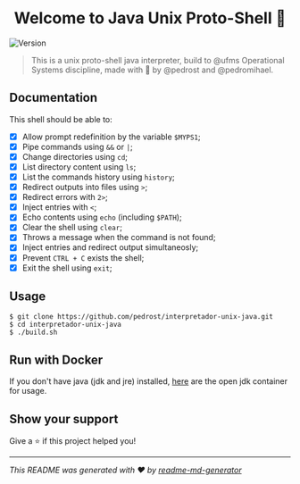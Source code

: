 <h1 align="center">Welcome to Java Unix Proto-Shell 👋</h1>
<p>
  <img alt="Version" src="https://img.shields.io/badge/version-0.1-blue.svg?cacheSeconds=2592000" />
</p>

> This is a unix proto-shell java interpreter, build to @ufms Operational Systems discipline, made with 
:blue_heart: by @pedrost and @pedromihael.
## Documentation

This shell should be able to:
- [x]  Allow prompt redefinition by the variable ```$MYPS1```;
- [x]  Pipe commands using ```&&``` or ```|```;
- [x]  Change directories using ```cd```;
- [x]  List directory content using ```ls```;
- [x]  List the commands history using ```history```;
- [x]  Redirect outputs into files using ```>```;
- [x]  Redirect errors with ```2>```;
- [x]  Inject entries with ```<```;
- [x]  Echo contents using ```echo``` (including ```$PATH```);
- [x]  Clear the shell using ```clear```;
- [x]  Throws a message when the command is not found;
- [x]  Inject entries and redirect output simultaneosly;
- [x]  Prevent ```CTRL + C``` exists the shell;
- [x]  Exit the shell using ```exit```;

## Usage

```aidl
$ git clone https://github.com/pedrost/interpretador-unix-java.git
$ cd interpretador-unix-java
$ ./build.sh
```

## Run with Docker
If you don't have java (jdk and jre) installed, [here](https://hub.docker.com/_/openjdk) are the open jdk container for usage.

## Show your support

Give a ⭐️ if this project helped you!

***
_This README was generated with ❤️ by [readme-md-generator](https://github.com/kefranabg/readme-md-generator)_